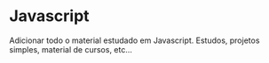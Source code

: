 # Javascript
Adicionar todo o material estudado em Javascript. Estudos, projetos simples, material de cursos, etc...
